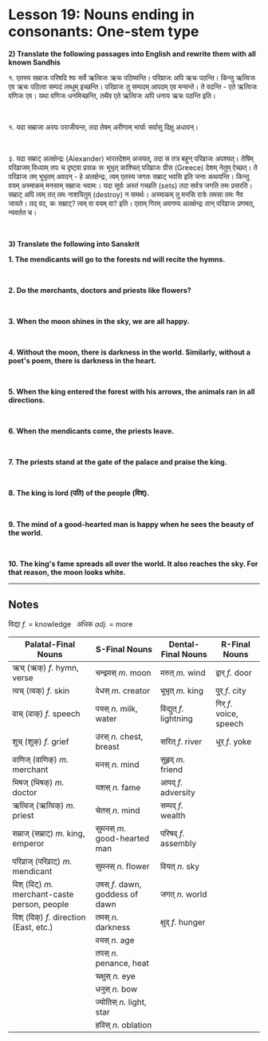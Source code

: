 # Lesson 19: Nouns ending in consonants: One-stem type

**2) Translate the following passages into English and rewrite them with all known Sandhis**

१. एतस्य सम्राजः परिषदि श्वः सर्वे ऋत्विजः ऋचः पठिष्यन्ति। परिव्राजः अपि ऋचः पठन्ति। किन्तु ऋत्विजः एव ऋचः पठित्वा सम्पदं लब्धुम् इच्छन्ति। परिव्राजः तु सम्पदम् आपदम् एव मन्यन्ते। ते वदन्ति - एते ऋत्विजः वणिजः एव। यथा वणिजः धनमिच्छन्ति, तथैव एते ऋत्विजः अपि धनाय ऋचः पठन्ति इति।

<BR>

१. यदा सम्राजा अरयः पराजीयन्त, तदा तेषम् अरीणाम् भार्याः सर्वासु दिक्षु अधावन्।

<BR>

३. यदा सम्राट् अलक्षेन्द्रः (Alexander) भारतदेशम् अजयत्, तदा स तत्र बहून् परिव्राजः अपश्यत्। तेषिम् परिव्राजम् विध्याम् तपः च दृष्ट्वा प्रसन्नः सः भूभृत् कांश्चित् परिव्राजः ग्रीस (Greece) देशम् नेतुम् ऐच्छत्। ते परिव्राजः तम् भूभृतम् अवदन् - हे अलक्षेन्द्रः, त्वम् एतस्य जगतः सम्राट् भवसि इति जनाः कथयन्ति। किन्तु वयम् अस्माकम् मनसाम् सम्राजः भवामः। यदा सूर्यः अस्तं गच्छति (sets) तदा सर्वत्र जगति तमः प्रसरति। सम्राट् अपि त्वम् तत् तमः नाशयितुम् (destroy) न समर्थः। अस्माकम् तु मनसि रात्रेः तमसा तमः नैव जायते। तद् वद, कः सम्राट्? त्वम् वा वयम् वा? इति। एताम् गिरम् अवगम्य अलक्षेन्द्रः तान् परिव्राजः प्रणमत्, न्यवर्तत च।

<BR>


**3) Translate the following into Sanskrit**

**1. The mendicants will go to the forests nd will recite the hymns.**

<BR>

**2. Do the merchants, doctors and priests like flowers?**

<BR>

**3. When the moon shines in the sky, we are all happy.**

<BR>

**4. Without the moon, there is darkness in the world. Similarly, without a poet's poem, there is darkness in the heart.**

<BR>

**5. When the king entered the forest with his arrows, the animals ran in all directions.**

<BR>

**6. When the mendicants come, the priests leave.**

<BR>

**7. The priests stand at the gate of the palace and praise the king.**

<BR>

**8. The king is lord (पति) of the people (विश्).**

<BR>

**9. The mind of a good-hearted man is happy when he sees the beauty of the world.**

<BR>

**10. The king's fame spreads all over the world. It also reaches the sky. For that reason, the moon looks white.**

---

## Notes

विद्या *f.* = knowledge &nbsp; अधिक *adj.* = more

| Palatal-Final Nouns | S-Final Nouns | Dental-Final Nouns | R-Final Nouns |
| --- | --- | --- | --- | 
| ऋच् (ऋक्) *f.* hymn, verse | चन्द्रमस् *m.* moon | मरुत् *m.* wind | द्वार् *f.* door |
| त्वच् (त्वक्) *f.* skin | वेधस् *m.* creator | भूभृत् *m.* king | पुर् *f.* city|
| वाच् (वाक्) *f.* speech | पयस् *n.* milk, water | विद्युत् *f.* lightning | गिर् *f.* voice, speech |
| शुच् (शुक्) *f.* grief | उरस् *n.* chest, breast | सरित् *f.* river | धुर् *f.* yoke |
| वाणिज् (वाणिक्) *m.* merchant | मनस् *n.* mind | सुहृद् *m.* friend | |
| भिषज् (भिषक्) *m.* doctor | यशस् *n.* fame | आपद् *f.* adversity | |
| ऋत्विज् (ऋत्विक्) *m.* priest | चेतस् *n.* mind | सम्पद् *f.* wealth | |
| सम्राज् (सम्राट्) *m.* king, emperor | सुमनस् *m.* good-hearted man | परिषद् *f.* assembly | |
| परिव्राज् (परिव्राट्) *m.* mendicant | सुमनस् *n.* flower | वियत् *n.* sky | |
| विश् (विट्) *m.* merchant-caste person, people | उषस् *f.* dawn, goddess of dawn | जगत् *n.* world | |
| दिश् (दिक्) *f.* direction (East, etc.) | तमस् *n.* darkness | क्षुद् *f.* hunger | |
| | वयस् *n.* age | | |
| | तपस् *n.* penance, heat | | |
| | चक्षुस् *n.* eye | | |
| | धनुस्  *n.* bow | | |
| | ज्योतिस् *n.* light, star | | |
| | हविस् *n.* oblation| | |